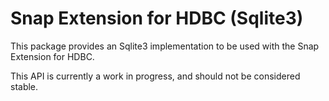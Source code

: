 Snap Extension for HDBC (Sqlite3)
=================================

This package provides an Sqlite3 implementation to be used with the
Snap Extension for HDBC.

This API is currently a work in progress, and should not be considered stable.
